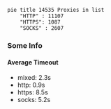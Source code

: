 
```mermaid
pie title 14535 Proxies in list
    "HTTP" : 11107
    "HTTPS": 1087
    "SOCKS" : 2607
```

### Some Info
#### Average Timeout

- mixed: 2.3s
- http: 0.9s
- https: 8.5s
- socks: 5.2s
